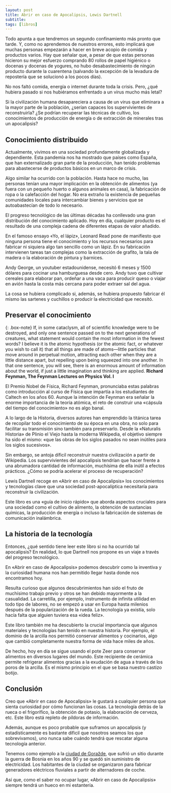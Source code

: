 ```yaml
---
layout: post
title: Abrir en caso de Apocalipsis, Lewis Dartnell
subtitle: 
tags: [libros]
---
```


Todo apunta a que tendremos un segundo confinamiento más pronto que tarde. Y, como no aprendemos de nuestros errores, esto implicará que muchas personas empezarán a hacer en breve acopio de comida y productos varios. Hay que señalar que, a pesar de que estas personas hicieron su mejor esfuerzo comprando 80 rollos de papel higiénico o docenas y docenas de yogures, no hubo desabastecimiento de ningún producto durante la cuarentena (salvando la excepción de la levadura de repostería que se solucionó a los pocos días).

No nos faltó comida, energía o internet durante toda la crisis. Pero, ¿qué hubiera pasado si nos hubiéramos enfrentado a un virus mucho más letal?

Si la civilización humana desapareciera a causa de un virus que eliminara a la mayor parte de la población, ¿serían capaces los supervivientes de reconstruirla? ¿Se podrían recuperar las técnicas de cultivo, los conocimientos de producción de energía o de extracción de minerales tras un apocalipsis?

## Conocimiento distribuido

Actualmente, vivimos en una sociedad profundamente globalizada y dependiente. Esta pandemia nos ha mostrado que países como España, que han externalizado gran parte de la producción, han tenido problemas para abastecerse de productos básicos en un marco de crisis.

Algo similar ha ocurrido con la población. Hasta hace no mucho, las personas tenían una mayor implicación en la obtención de alimentos (ya fuera con un pequeño huerto o algunos animales en casa), la fabricación de ropa o la calefacción del hogar. No era extraño la existencia de pequeñas comunidades locales para intercambiar bienes y servicios que se autoabastecían de todo lo necesario.

El progreso tecnológico de las últimas décadas ha conllevado una gran distribución del conocimiento aplicado. Hoy en día, cualquier producto es el resultado de una compleja cadena de diferentes etapas de valor añadido.

En el famoso ensayo «Yo, el lápiz», Leonard Read pone de manifiesto que ninguna persona tiene el conocimiento y los recursos necesarios para fabricar ni siquiera algo tan sencillo como un lápiz. En su fabricación intervienen tareas tan complejas como la extracción de grafito, la tala de madera o la elaboración de pintura y barnices.

Andy George, un youtuber estadounidense, necesitó 6 meses y 1500 dólares para cocinar una hamburguesa desde cero. Andy tuvo que cultivar cereales para elaborar pan, ordeñar a una vaca para producir queso o viajar en avión hasta la costa más cercana para poder extraer sal del agua.

La cosa se hubiera complicado si, además, se hubiera propuesto fabricar él mismo las sartenes y cuchillos o producir la electricidad que necesitó.

## Preservar el conocimiento

{: .box-note}
If, in some cataclysm, all of scientific knowledge were to be destroyed, and only one sentence passed on to the next generations of creatures, what statement would contain the most information in the fewest words? I believe it is the atomic hypothesis (or the atomic fact, or whatever you wish to call it) that all things are made of atoms—little particles that move around in perpetual motion, attracting each other when they are a little distance apart, but repelling upon being squeezed into one another. In that one sentence, you will see, there is an enormous amount of information about the world, if just a little imagination and thinking are applied.
**Richard Feynman, The Feynman Lectures on Physics Vol. I**

El Premio Nobel de Física, Richard Feynman, pronunciaba estas palabras como introducción al curso de Física que impartía a los estudiantes de Caltech en los años 60. Aunque la intención de Feynman era señalar la enorme importancia de la teoría atómica, el reto de construir una «cápsula del tiempo del conocimiento» no es algo banal.

A lo largo de la Historia, diversos autores han emprendido la titánica tarea de recopilar todo el conocimiento de su época en una obra, no solo para facilitar su transmisión sino también para preservarlo. Desde la «Naturalis Historia» de Plinio el Viejo hasta la moderna Wikipedia, el objetivo siempre ha sido el mismo: «que las obras de los siglos pasados no sean inútiles para los siglos sucesivos».

Sin embargo, se antoja díficil reconstruir nuestra civilización a partir de Wikipedia. Los supervivientes del apocalipsis tendrían que hacer frente a una abrumadora cantidad de información, muchísima de ella inútil a efectos prácticos. ¿Cómo se podría acelerar el proceso de recuperación?

Lewis Dartnell recoge en «Abrir en caso de Apocalipsis» los conocimientos y tecnologías clave que una sociedad post-apocalíptica necesitaría para reconstruir la civilización.

Este libro es una «guía de inicio rápido» que aborda aspectos cruciales para una sociedad como el cultivo de alimento, la obtención de sustancias químicas, la producción de energía o incluso la fabricación de sistemas de comunicación inalámbrica.

## La historia de la tecnología

Entonces, ¿qué sentido tiene leer este libro si no ha ocurrido tal apocalipsis? En realidad, lo que Dartnell nos propone es un viaje a través del progreso tecnológico.

En «Abrir en caso de Apocalipsis» podemos descubrir como la inventiva y la curiosidad humana nos han permitido llegar hasta donde nos encontramos hoy.

Resulta curioso que algunos descubrimientos han sido el fruto de muchísimo trabajo previo y otros se han debido mayormente a la casualidad. La carretilla, por ejemplo, instrumento de infinita utilidad en todo tipo de labores, no se empezó a usar en Europa hasta milenios después de la popularización de la rueda. La tecnología ya existía, solo hacía falta que alguien tuviera esa «idea feliz».

Este libro también me ha descubierto la crucial importancia que algunos materiales y tecnologías han tenido en nuestra historia. Por ejemplo, el dominio de la arcilla nos permitió conservar alimentos y cocinarlos, algo que cambió completamente nuestra forma de vida hace miles de años.

De hecho, hoy en día se sigue usando el pote Zeer para conservar alimentos en diversos lugares del mundo. Este recipiente de cerámica permite refrigerar alimentos gracias a la exudación de agua a través de los poros de la arcilla. Es el mismo principio en el que se basa nuestro castizo botijo.

## Conclusión

Creo que «Abrir en caso de Apocalipsis» le gustará a cualquier persona que sienta curiosidad por cómo funcionan las cosas. La tecnología detrás de la rueca o el frigorífico, la obtención de potasio, la elaboración de cerveza, etc. Este libro está repleto de píldoras de información.

Además, aunque es poco probable que suframos un apocalipsis (y estadísticamente es bastante díficil que nosotros seamos los que sobrevivamos), uno nunca sabe cuándo tendrá que rescatar alguna tecnología anterior.

Tenemos como ejemplo a la [ciudad de Goražde](https://en.wikipedia.org/wiki/Safe_Area_Gora%C5%BEde), que sufrió un sitio durante la guerra de Bosnia en los años 90 y se quedó sin suministro de electricidad. Los habitantes de la ciudad se organizaron para fabricar generadores eléctricos fluviales a partir de alternadores de coche.

Así que, como el saber no ocupar lugar, «Abrir en caso de Apocalipsis» siempre tendrá un hueco en mi estantería.

